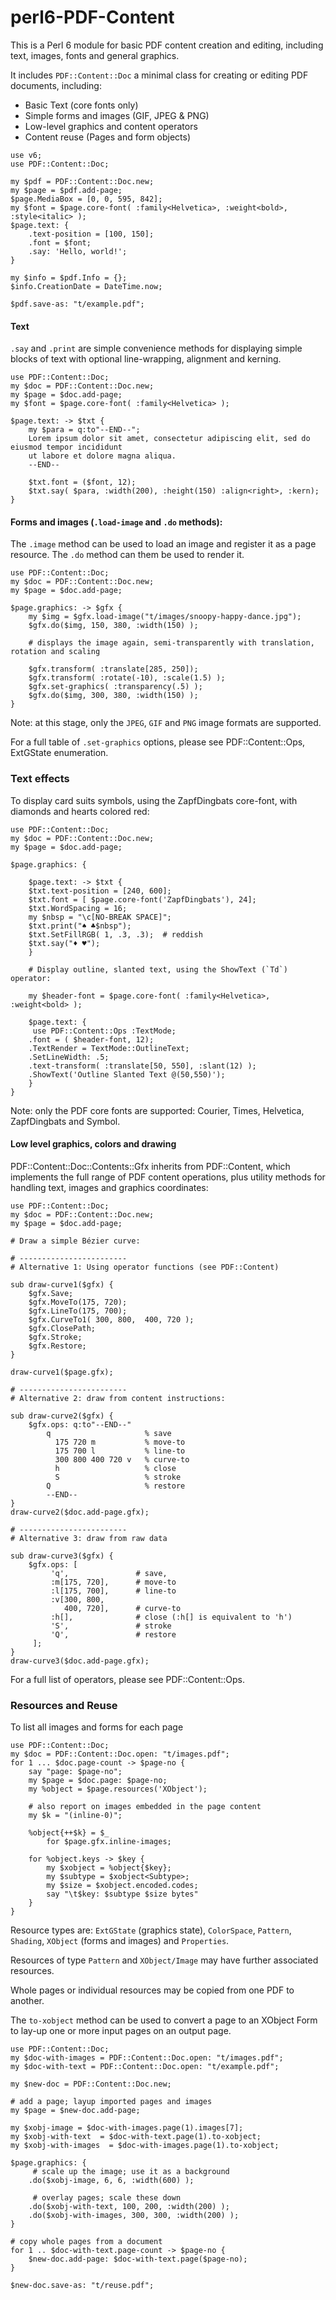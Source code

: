 # perl6-PDF-Content

This is a Perl 6 module for basic PDF content creation and editing, including text, images, fonts and general graphics.

It includes `PDF::Content::Doc` a minimal class for
creating or editing PDF documents, including:
- Basic Text (core fonts only)
- Simple forms and images (GIF, JPEG & PNG)
- Low-level graphics and content operators
- Content reuse (Pages and form objects)
```
use v6;
use PDF::Content::Doc;

my $pdf = PDF::Content::Doc.new;
my $page = $pdf.add-page;
$page.MediaBox = [0, 0, 595, 842];
my $font = $page.core-font( :family<Helvetica>, :weight<bold>, :style<italic> );
$page.text: {
    .text-position = [100, 150];
    .font = $font;
    .say: 'Hello, world!';
}

my $info = $pdf.Info = {};
$info.CreationDate = DateTime.now;

$pdf.save-as: "t/example.pdf";
```

#### Text

`.say` and `.print` are simple convenience methods for displaying simple blocks of text with optional line-wrapping, alignment and kerning.

```
use PDF::Content::Doc;
my $doc = PDF::Content::Doc.new;
my $page = $doc.add-page;
my $font = $page.core-font( :family<Helvetica> );

$page.text: -> $txt {
    my $para = q:to"--END--";
    Lorem ipsum dolor sit amet, consectetur adipiscing elit, sed do eiusmod tempor incididunt
    ut labore et dolore magna aliqua.
    --END--
            
    $txt.font = ($font, 12);
    $txt.say( $para, :width(200), :height(150) :align<right>, :kern);
}
```

#### Forms and images (`.load-image` and  `.do` methods):

The `.image` method can be used to load an image and register it as a page resource.
The `.do` method can them be used to render it.

```
use PDF::Content::Doc;
my $doc = PDF::Content::Doc.new;
my $page = $doc.add-page;

$page.graphics: -> $gfx {
    my $img = $gfx.load-image("t/images/snoopy-happy-dance.jpg");
    $gfx.do($img, 150, 380, :width(150) );

    # displays the image again, semi-transparently with translation, rotation and scaling

    $gfx.transform( :translate[285, 250]);
    $gfx.transform( :rotate(-10), :scale(1.5) );
    $gfx.set-graphics( :transparency(.5) );
    $gfx.do($img, 300, 380, :width(150) );
}
```

Note: at this stage, only the `JPEG`, `GIF` and `PNG` image formats are supported.

For a full table of `.set-graphics` options, please see PDF::Content::Ops, ExtGState enumeration.

### Text effects

To display card suits symbols, using the ZapfDingbats core-font, with diamonds and hearts colored red:

```
use PDF::Content::Doc;
my $doc = PDF::Content::Doc.new;
my $page = $doc.add-page;

$page.graphics: {

    $page.text: -> $txt {
	$txt.text-position = [240, 600];
	$txt.font = [ $page.core-font('ZapfDingbats'), 24];
	$txt.WordSpacing = 16;
	my $nbsp = "\c[NO-BREAK SPACE]";
	$txt.print("♠ ♣$nbsp");
	$txt.SetFillRGB( 1, .3, .3);  # reddish
	$txt.say("♦ ♥");
    }

    # Display outline, slanted text, using the ShowText (`Td`) operator:

    my $header-font = $page.core-font( :family<Helvetica>, :weight<bold> );

    $page.text: {
	 use PDF::Content::Ops :TextMode;
	.font = ( $header-font, 12);
	.TextRender = TextMode::OutlineText;
	.SetLineWidth: .5;
	.text-transform( :translate[50, 550], :slant(12) );
	.ShowText('Outline Slanted Text @(50,550)');
    }
}

```

Note: only the PDF core fonts are supported: Courier, Times, Helvetica, ZapfDingbats and Symbol.

#### Low level graphics, colors and drawing

PDF::Content::Doc::Contents::Gfx inherits from PDF::Content, which implements the full range of PDF content operations, plus
utility methods for handling text, images and graphics coordinates:

```
use PDF::Content::Doc;
my $doc = PDF::Content::Doc.new;
my $page = $doc.add-page;

# Draw a simple Bézier curve:

# ------------------------
# Alternative 1: Using operator functions (see PDF::Content)

sub draw-curve1($gfx) {
    $gfx.Save;
    $gfx.MoveTo(175, 720);
    $gfx.LineTo(175, 700);
    $gfx.CurveTo1( 300, 800,  400, 720 );
    $gfx.ClosePath;
    $gfx.Stroke;
    $gfx.Restore;
}

draw-curve1($page.gfx);

# ------------------------
# Alternative 2: draw from content instructions:

sub draw-curve2($gfx) {
    $gfx.ops: q:to"--END--"
        q                     % save
          175 720 m           % move-to
          175 700 l           % line-to
          300 800 400 720 v   % curve-to
          h                   % close
          S                   % stroke
        Q                     % restore
        --END--
}
draw-curve2($doc.add-page.gfx);

# ------------------------
# Alternative 3: draw from raw data

sub draw-curve3($gfx) {
    $gfx.ops: [
         'q',               # save,
         :m[175, 720],      # move-to
         :l[175, 700],      # line-to 
         :v[300, 800,
            400, 720],      # curve-to
         :h[],              # close (:h[] is equivalent to 'h')
         'S',               # stroke
         'Q',               # restore
     ];
}
draw-curve3($doc.add-page.gfx);

```

For a full list of operators, please see PDF::Content::Ops.

### Resources and Reuse

To list all images and forms for each page
```
use PDF::Content::Doc;
my $doc = PDF::Content::Doc.open: "t/images.pdf";
for 1 ... $doc.page-count -> $page-no {
    say "page: $page-no";
    my $page = $doc.page: $page-no;
    my %object = $page.resources('XObject');

    # also report on images embedded in the page content
    my $k = "(inline-0)";

    %object{++$k} = $_
        for $page.gfx.inline-images;

    for %object.keys -> $key {
        my $xobject = %object{$key};
        my $subtype = $xobject<Subtype>;
        my $size = $xobject.encoded.codes;
        say "\t$key: $subtype $size bytes"
    }
}

```

Resource types are: `ExtGState` (graphics state), `ColorSpace`, `Pattern`, `Shading`, `XObject` (forms and images) and `Properties`.

Resources of type `Pattern` and `XObject/Image` may have further associated resources.

Whole pages or individual resources may be copied from one PDF to another.

The `to-xobject` method can be used to convert a page to an XObject Form to lay-up one or more input pages on an output page.

```
use PDF::Content::Doc;
my $doc-with-images = PDF::Content::Doc.open: "t/images.pdf";
my $doc-with-text = PDF::Content::Doc.open: "t/example.pdf";

my $new-doc = PDF::Content::Doc.new;

# add a page; layup imported pages and images
my $page = $new-doc.add-page;

my $xobj-image = $doc-with-images.page(1).images[7];
my $xobj-with-text  = $doc-with-text.page(1).to-xobject;
my $xobj-with-images  = $doc-with-images.page(1).to-xobject;

$page.graphics: {
     # scale up the image; use it as a background
    .do($xobj-image, 6, 6, :width(600) );

     # overlay pages; scale these down
    .do($xobj-with-text, 100, 200, :width(200) );
    .do($xobj-with-images, 300, 300, :width(200) );
}

# copy whole pages from a document
for 1 .. $doc-with-text.page-count -> $page-no {
    $new-doc.add-page: $doc-with-text.page($page-no);
}

$new-doc.save-as: "t/reuse.pdf";

```

